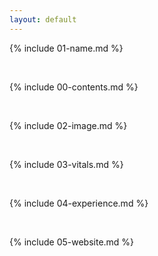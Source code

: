 ```yaml
---
layout: default
---
```


{% include 01-name.md %}

<br>

{% include 00-contents.md %}

<br>

{% include 02-image.md %}

<br>

{% include 03-vitals.md %}

<br>

{% include 04-experience.md %}

<br>

{% include 05-website.md %}
